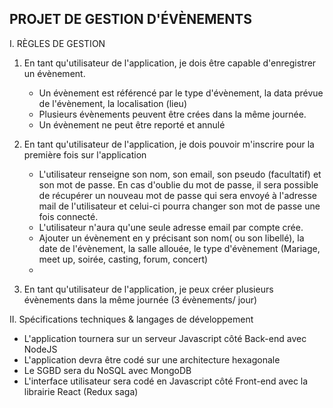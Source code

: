 ## PROJET DE GESTION D'ÉVÈNEMENTS 

I. RÈGLES DE GESTION 

1. En tant qu'utilisateur de l'application, je dois être capable d'enregistrer un évènement.
    * Un évènement est référencé par le type d'évènement, la data prévue de l'évènement, la localisation (lieu)
    * Plusieurs évènements peuvent être crées dans la même journée.
    * Un évènement ne peut être reporté et annulé 

2. En tant qu'utilisateur de l'application, je dois pouvoir  m'inscrire pour la première fois sur l'application 
    * L'utilisateur renseigne son nom, son email, son pseudo (facultatif) et son mot de passe. En cas d'oublie du mot de passe,
        il sera possible de récupérer un nouveau mot de passe qui sera envoyé à l'adresse mail de l'utilisateur et celui-ci pourra changer son mot
        de passe une fois connecté.
    * L'utilisateur n'aura qu'une seule adresse email par compte crée.
    * Ajouter un évènement en y précisant son nom( ou son libellé), la date de l'évènement, la salle allouée, le type d'évènement (Mariage, meet up, soirée, casting, forum, concert)
    * 
3. En tant qu'utilisateur de l'application, je peux créer plusieurs évènements dans la même journée (3 évènements/ jour)

II. Spécifications techniques & langages de développement

*   L'application tournera sur un serveur Javascript côté Back-end avec NodeJS
*   L'application devra être codé sur une architecture hexagonale 
*   Le SGBD sera du NoSQL avec MongoDB
*   L'interface utilisateur sera codé en Javascript côté Front-end avec la librairie React (Redux saga)
